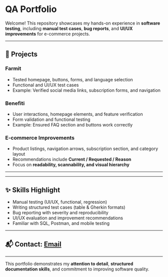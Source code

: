 # QA Portfolio

Welcome! This repository showcases my hands-on experience in **software testing**, including **manual test cases**, **bug reports**, and **UI/UX improvements** for e-commerce projects.

---

## 🚀 Projects

### **Farmit**
- Tested homepage, buttons, forms, and language selection
- Functional and UI/UX test cases
- Example: Verified social media links, subscription forms, and navigation

### **Benefiti**
- User interactions, homepage elements, and feature verification
- Form validation and functional testing
- Example: Ensured FAQ section and buttons work correctly

### **E-commerce Improvements**
- Product listings, navigation arrows, subscription section, and category layout
- Recommendations include **Current / Requested / Reason**
- Focus on **readability, scannability, and visual hierarchy**

---


---

## ✨ Skills Highlight
- Manual testing (UI/UX, functional, regression)  
- Writing structured test cases (table & Gherkin formats)  
- Bug reporting with severity and reproducibility  
- UI/UX evaluation and improvement recommendations  
- Familiar with SQL, Postman, and mobile testing  

---

## 📬 Contact: [Email](mailto:natalijapavlovic7@gmail.com)

 

---

This portfolio demonstrates my **attention to detail**, **structured documentation skills**, and commitment to improving software quality.





